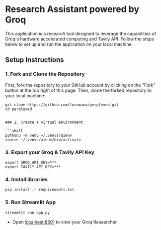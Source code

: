 # Research Assistant powered by Groq

This application is a research tool designed to leverage the capabilities of Groq's hardware accelerated computing and Tavily API. Follow the steps below to set up and run the application on your local machine.

## Setup Instructions

### 1. Fork and Clone the Repository

First, fork the repository to your GitHub account by clicking on the "Fork" button at the top right of this page. Then, clone the forked repository to your local machine:

```shell
git clone https://github.com/fwromano/perplexed.git
cd perplexed


### 2. Create a virtual environment

```shell
python3 -m venv ~/.venvs/aienv
source ~/.venvs/aienv/bin/activate
```

### 3. Export your Groq & Tavily API Key

```shell
export GROQ_API_KEY=***
export TAVILY_API_KEY=***
```

### 4. Install libraries

```shell
pip install -r requirements.txt
```

### 5. Run Streamlit App

```shell
streamlit run app.py
```

- Open [localhost:8501](http://localhost:8501) to view your Groq Researcher.
